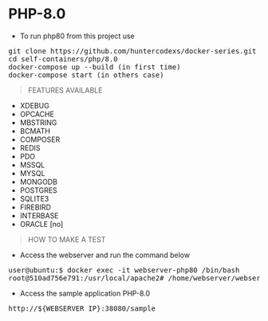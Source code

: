 # PHP-8.0

- To run php80 from this project use

<pre>
git clone https://github.com/huntercodexs/docker-series.git .
cd self-containers/php/8.0
docker-compose up --build (in first time)
docker-compose start (in others case)
</pre>

> FEATURES AVAILABLE

- XDEBUG
- OPCACHE
- MBSTRING
- BCMATH
- COMPOSER
- REDIS
- PDO
- MSSQL
- MYSQL
- MONGODB
- POSTGRES
- SQLITE3
- FIREBIRD
- INTERBASE
- ORACLE [no]

> HOW TO MAKE A TEST

- Access the webserver and run the command below

<pre>
user@ubuntu:$ docker exec -it webserver-php80 /bin/bash
root@510ad756e791:/usr/local/apache2# /home/webserver/webserver.sh restart
</pre>

- Access the sample application PHP-8.0

<pre>
http://${WEBSERVER_IP}:38080/sample
</pre>
